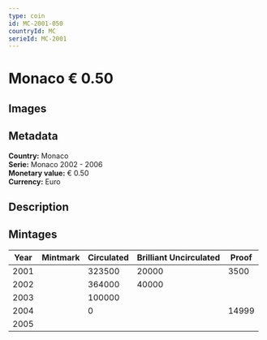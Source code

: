 ```yaml
---
type: coin
id: MC-2001-050
countryId: MC
serieId: MC-2001
---
```


# Monaco € 0.50

## Images


## Metadata

**Country:** Monaco\
**Serie:** Monaco 2002 - 2006\
**Monetary value:** € 0.50\
**Currency:** Euro

## Description


## Mintages
| Year | Mintmark | Circulated | Brilliant Uncirculated | Proof |
| ---- | -------- | ---------- | ---------------------- | ----- |
| 2001 |  | 323500| 20000 | 3500 |
| 2002 |  | 364000| 40000 |  |
| 2003 |  | 100000|  |  |
| 2004 |  | 0|  | 14999 |
| 2005 |  | |  |  |
